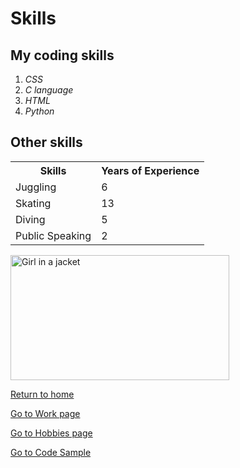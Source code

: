 
<!DOCTYPE html>
<html>
<head>
  
<h1 id="skills">Skills</h1>
  </head>
  <body>
<h2 id="my-coding-skills">My coding skills</h2>
<ol>
<li><i>CSS</i></li>
<li><i>C language</i></li>
<li><i>HTML</i></li>
<li><i>Python</i></li>
</ol>
<h2 id="other-skills">Other skills</h2>

<table>
  <tr>
    <th>Skills</th>
    <th>Years of Experience</th>
  </tr>
  <tr>
    <td>Juggling</td>
    <td>6</td>
  </tr>
  <tr>
    <td>Skating</td>
    <td>13</td>
  </tr>
  <tr>
    <td>Diving</td>
    <td>5</td>
  </tr>
  <tr>
    <td>Public Speaking</td>
    <td>2</td>
  </tr>
</table>
    <img src="https://i0.wp.com/cravingtocreate.com/wp-content/uploads/2020/12/ice-fix-1.jpg?fit=4012%2C2679&ssl=1" alt="Girl in a jacket" width="350" height="200"><p><a href="./README.md">Return to home</a></p>
  <p><a href="./Work.md">Go to Work page</a></p>
  <p><a href="./Hobby.md">Go to Hobbies page</a></p>
  <p><a href="./Code_sample.md">Go to Code Sample</a></p>
  
  </body>
  </html>
  
 
